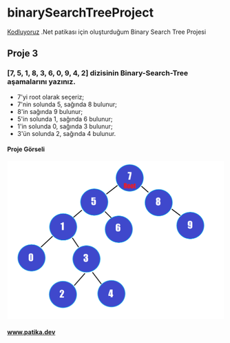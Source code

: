 # binarySearchTreeProject
[Kodluyoruz](www.patika.dev) .Net patikası için oluşturduğum Binary Search Tree Projesi
## Proje 3
### [7, 5, 1, 8, 3, 6, 0, 9, 4, 2] dizisinin Binary-Search-Tree aşamalarını yazınız.
- 7'yi root olarak seçeriz;
- 7'nin solunda 5, sağında 8 bulunur;
- 8'in sağında 9 bulunur;
- 5'in solunda 1, sağında 6 bulunur;
- 1'in solunda 0, sağında 3 bulunur;
- 3'ün solunda 2, sağında 4 bulunur.
#### Proje Görseli
 ![Proje Görseli](binarySearchTreeResimOrnegi.png)
#### www.patika.dev
